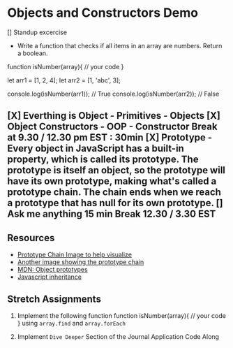 # Objects and Constructors Demo
[] Standup excercise
- Write a function that checks if all items in an array are numbers. Return a boolean.

function isNumber(array){
    // your code
}

let arr1 = [1, 2, 4];
let arr2 = [1, 'abc', 3];
 
console.log(isNumber(arr1)); // True
console.log(isNumber(arr2)); // False

[X] Everthing is Object
    - Primitives
    - Objects
[X] Object Constructors
    - OOP
    - Constructor
Break at 9.30 / 12.30 pm EST  : 30min
[X] Prototype
    - Every object in JavaScript has a built-in property, which is called its prototype. The prototype is itself an object, so the prototype will have its own prototype, making what's called a prototype chain. The chain ends when we reach a prototype that has null for its own prototype.
[] Ask me anything 15 min
Break 12.30 / 3.30 EST 
----
## Resources

- [Prototype Chain Image to help visualize](https://i.stack.imgur.com/d4bDt.png)
- [Another image showing the prototype chain](https://miro.medium.com/max/3430/1*Evoq9q8LCyxKteA9e-_31w.png)
- [MDN: Object prototypes](https://developer.mozilla.org/en-US/docs/Learn/JavaScript/Objects/Object_prototypes)
- [Javascript inheritance](https://hackernoon.com/understand-nodejs-javascript-object-inheritance-proto-prototype-class-9bd951700b29)

## Stretch Assignments 
1. Implement the following function
function isNumber(array){
    // your code
}
using `array.find` and `array.forEach`

2. Implement `Dive Deeper` Section of the Journal Application Code Along
